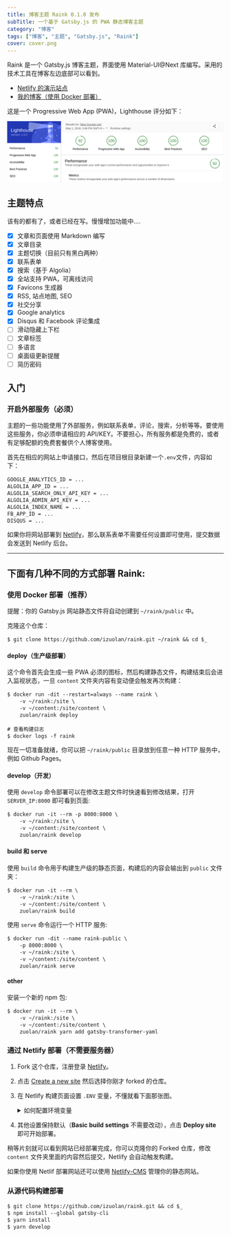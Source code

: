 ```yaml
---
title: 博客主题 Raink 0.1.0 发布
subTitle: 一个基于 Gatsby.js 的 PWA 静态博客主题
category: "博客"
tags: ["博客", "主题", "Gatsby.js", "Raink"]
cover: cover.png
---
```


Raink 是一个 Gatsby.js 博客主题，界面使用 Material-UI@Next 库编写。采用的技术工具在博客左边底部可以看到。

* [Netlify 的演示站点](https://raink.netlify.com)
* [我的博客（使用 Docker 部署）](https://zuolan.me/)

这是一个 Progressive Web App (PWA)，Lighthouse 评分如下：

![Lighthouse](Lighthouse.png)

## 主题特点

该有的都有了，或者已经在写。慢慢增加功能中....


* [x] 文章和页面使用 Markdown 编写
* [x] 文章目录
* [x] 主题切换（目前只有黑白两种）
* [x] 联系表单
* [x] 搜索（基于 Algolia）
* [x] 全站支持 PWA，可离线访问
* [x] Favicons 生成器
* [x] RSS, 站点地图, SEO
* [x] 社交分享
* [x] Google analytics
* [x] Disqus 和 Facebook 评论集成
* [ ] 滑动隐藏上下栏
* [ ] 文章标签
* [ ] 多语言
* [ ] 桌面级更新提醒
* [ ] 简历密码

## 入门

### 开启外部服务（必须）

主题的一些功能使用了外部服务，例如联系表单，评论，搜索，分析等等。要使用这些服务，你必须申请相应的 API/KEY。不要担心，所有服务都是免费的，或者有足够配额的免费套餐供个人博客使用。

首先在相应的网站上申请接口，然后在项目根目录新建一个`.env`文件，内容如下：

```no-highlight
GOOGLE_ANALYTICS_ID = ...
ALGOLIA_APP_ID = ...
ALGOLIA_SEARCH_ONLY_API_KEY = ...
ALGOLIA_ADMIN_API_KEY = ...
ALGOLIA_INDEX_NAME = ...
FB_APP_ID = ...
DISQUS = ...
```

如果你将网站部署到 [Netlify](https://www.netlify.com/)，那么联系表单不需要任何设置即可使用，提交数据会发送到 Netlify 后台。

----

## 下面有几种不同的方式部署 Raink:

### 使用 Docker 部署（推荐）

提醒：你的 Gatsby.js 网站静态文件将自动创建到 `~/raink/public` 中。

克隆这个仓库：

```shell
$ git clone https://github.com/izuolan/raink.git ~/raink && cd $_
```

#### deploy（生产级部署）

这个命令首先会生成一些 PWA 必须的图标，然后构建静态文件，构建结束后会进入监视状态，一旦 `content` 文件夹内容有变动便会触发再次构建：

```shell
$ docker run -dit --restart=always --name raink \
    -v ~/raink:/site \
    -v ~/content:/site/content \
    zuolan/raink deploy

# 查看构建日志
$ docker logs -f raink
```

现在一切准备就绪，你可以把 `~/raink/public` 目录放到任意一种 HTTP 服务中，例如 Github Pages。

#### develop（开发）

使用 `develop` 命令部署可以在修改主题文件时快速看到修改结果，打开 `SERVER_IP:8000` 即可看到页面:

```shell
$ docker run -it --rm -p 8000:8000 \
    -v ~/raink:/site \
    -v ~/content:/site/content \
    zuolan/raink develop
```

#### build 和 serve

使用 `build` 命令用于构建生产级的静态页面，构建后的内容会输出到 `public` 文件夹：

```shell
$ docker run -it --rm \
    -v ~/raink:/site \
    -v ~/content:/site/content \
    zuolan/raink build
```

使用 `serve` 命令运行一个 HTTP 服务:

```shell
$ docker run -dit --name raink-public \
    -p 8000:8000 \
    -v ~/raink:/site \
    -v ~/content:/site/content \
    zuolan/raink serve
```

#### other

安装一个新的 npm 包:

```shell
$ docker run -it --rm \
    -v ~/raink:/site \
    -v ~/content:/site/content \
    zuolan/raink yarn add gatsby-transformer-yaml
```

### 通过 Netlify 部署（不需要服务器）

1. Fork 这个仓库，注册登录 [Netlify](https://www.netlify.com/)。
2. 点击 [Create a new site](https://app.netlify.com/start) 然后选择你刚才 forked 的仓库。
3. 在 Netlify 构建页面设置 `.ENV` 变量，不懂就看下面那张图。

    <details><summary>如何配置环境变量</summary>

    ![Set ENV in Netlify](https://i.imgur.com/WmcYkOZ.png)

    </details>

4. 其他设置保持默认（**Basic build settings** 不需要改动），点击 **Deploy site** 即可开始部署。

稍等片刻就可以看到网站已经部署完成，你可以克隆你的 Forked 仓库，修改 `content` 文件夹里面的内容然后提交，Netlify 会自动触发构建。

如果你使用 Netlif 部署网站还可以使用 [Netlify-CMS](https://www.netlifycms.org) 管理你的静态网站。


### 从源代码构建部署

```shell
$ git clone https://github.com/izuolan/raink.git && cd $_
$ npm install --global gatsby-cli
$ yarn install
$ yarn develop
```
